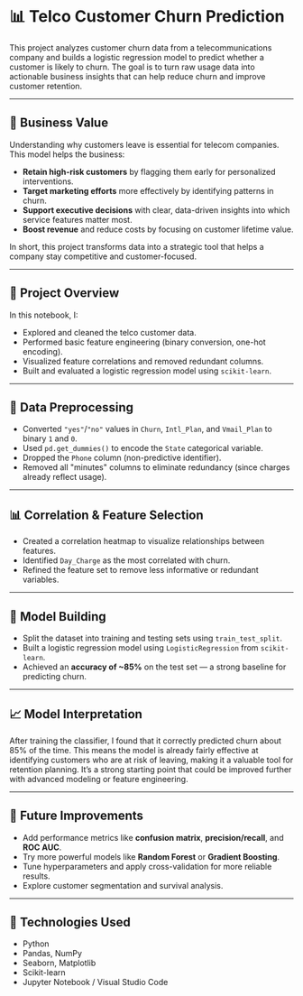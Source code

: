 # 📊 Telco Customer Churn Prediction

This project analyzes customer churn data from a telecommunications company and builds a logistic regression model to predict whether a customer is likely to churn. The goal is to turn raw usage data into actionable business insights that can help reduce churn and improve customer retention.

---

## 💼 Business Value

Understanding why customers leave is essential for telecom companies. This model helps the business:

- **Retain high-risk customers** by flagging them early for personalized interventions.
- **Target marketing efforts** more effectively by identifying patterns in churn.
- **Support executive decisions** with clear, data-driven insights into which service features matter most.
- **Boost revenue** and reduce costs by focusing on customer lifetime value.

In short, this project transforms data into a strategic tool that helps a company stay competitive and customer-focused.

---

## 📁 Project Overview

In this notebook, I:
- Explored and cleaned the telco customer data.
- Performed basic feature engineering (binary conversion, one-hot encoding).
- Visualized feature correlations and removed redundant columns.
- Built and evaluated a logistic regression model using `scikit-learn`.

---

## 🧼 Data Preprocessing

- Converted `"yes"`/`"no"` values in `Churn`, `Intl_Plan`, and `Vmail_Plan` to binary `1` and `0`.
- Used `pd.get_dummies()` to encode the `State` categorical variable.
- Dropped the `Phone` column (non-predictive identifier).
- Removed all "minutes" columns to eliminate redundancy (since charges already reflect usage).

---

## 📊 Correlation & Feature Selection

- Created a correlation heatmap to visualize relationships between features.
- Identified `Day_Charge` as the most correlated with churn.
- Refined the feature set to remove less informative or redundant variables.

---

## 🤖 Model Building

- Split the dataset into training and testing sets using `train_test_split`.
- Built a logistic regression model using `LogisticRegression` from `scikit-learn`.
- Achieved an **accuracy of ~85%** on the test set — a strong baseline for predicting churn.

---

## 📈 Model Interpretation

After training the classifier, I found that it correctly predicted churn about 85% of the time. This means the model is already fairly effective at identifying customers who are at risk of leaving, making it a valuable tool for retention planning. It’s a strong starting point that could be improved further with advanced modeling or feature engineering.

---

## 🧪 Future Improvements

- Add performance metrics like **confusion matrix**, **precision/recall**, and **ROC AUC**.
- Try more powerful models like **Random Forest** or **Gradient Boosting**.
- Tune hyperparameters and apply cross-validation for more reliable results.
- Explore customer segmentation and survival analysis.

---

## 📌 Technologies Used

- Python
- Pandas, NumPy
- Seaborn, Matplotlib
- Scikit-learn
- Jupyter Notebook / Visual Studio Code
